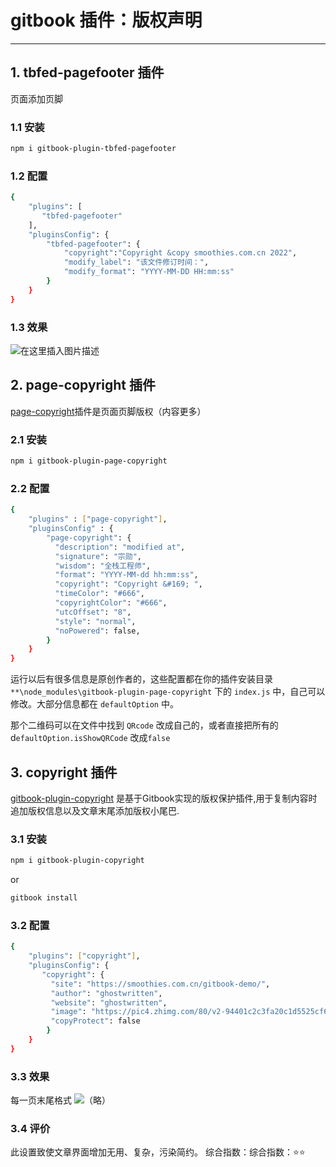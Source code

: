 #  gitbook 插件：版权声明


---
##  1. tbfed-pagefooter 插件
页面添加页脚

###  1.1 安装

```bash
npm i gitbook-plugin-tbfed-pagefooter
```
###  1.2 配置

```bash
{
    "plugins": [
       "tbfed-pagefooter"
    ],
    "pluginsConfig": {
        "tbfed-pagefooter": {
            "copyright":"Copyright &copy smoothies.com.cn 2022",
            "modify_label": "该文件修订时间：",
            "modify_format": "YYYY-MM-DD HH:mm:ss"
        }
    }
}
```
###  1.3 效果
![在这里插入图片描述](https://img-blog.csdnimg.cn/3b32479c48e5446480b7b3123aea1575.png)
##  2. page-copyright 插件
[page-copyright](https://www.npmjs.com/package/gitbook-plugin-page-copyright)插件是页面页脚版权（内容更多）

###  2.1 安装

```bash
npm i gitbook-plugin-page-copyright
```

### 2.2 配置

```bash
{
    "plugins" : ["page-copyright"],
    "pluginsConfig" : {
        "page-copyright": {
          "description": "modified at",
          "signature": "宗勋",
          "wisdom": "全栈工程师",
          "format": "YYYY-MM-dd hh:mm:ss",
          "copyright": "Copyright &#169; ",
          "timeColor": "#666",
          "copyrightColor": "#666",
          "utcOffset": "8",
          "style": "normal",
          "noPowered": false,
        }
    }
}
```
运行以后有很多信息是原创作者的，这些配置都在你的插件安装目录 `**\node_modules\gitbook-plugin-page-copyright` 下的 `index.js` 中，自己可以修改。大部分信息都在 `defaultOption` 中。

那个二维码可以在文件中找到 `QRcode` 改成自己的，或者直接把所有的 d`efaultOption.isShowQRCode` 改成`false`


## 3. copyright 插件
[gitbook-plugin-copyright](https://www.npmjs.com/package/gitbook-plugin-copyright) 是基于Gitbook实现的版权保护插件,用于复制内容时追加版权信息以及文章末尾添加版权小尾巴.

###  3.1 安装

```bash
npm i gitbook-plugin-copyright
```

or

```bash
gitbook install
```

###  3.2 配置

```bash
{
    "plugins": ["copyright"],
    "pluginsConfig": {
       "copyright": {
         "site": "https://smoothies.com.cn/gitbook-demo/",
         "author": "ghostwritten",
         "website": "ghostwritten",
         "image": "https://pic4.zhimg.com/80/v2-94401c2c3fa20c1d5525cf6c16742909_xl.jpg",
         "copyProtect": false
        }
    }
}
```

### 3.3 效果
每一页末尾格式
![（略）](https://img-blog.csdnimg.cn/0ce1196743994396b2509f80eb35b173.png)


### 3.4 评价
此设置致使文章界面增加无用、复杂，污染简约。
综合指数：综合指数：⭐️⭐️

